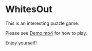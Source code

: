 # WhitesOut
This is an interesting puzzle game.

Please see [Demo.mp4](Demo.mp4) for how to play.

Enjoy yourself!
